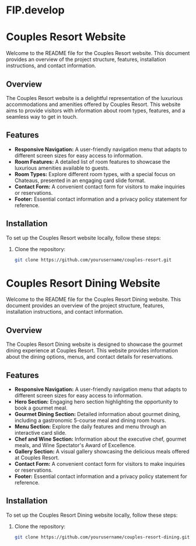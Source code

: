 # FIP.develop
# Couples Resort Website

Welcome to the README file for the Couples Resort website. This document provides an overview of the project structure, features, installation instructions, and contact information.

## Overview

The Couples Resort website is a delightful representation of the luxurious accommodations and amenities offered by Couples Resort. This website aims to provide visitors with information about room types, features, and a seamless way to get in touch.

## Features

- **Responsive Navigation:** A user-friendly navigation menu that adapts to different screen sizes for easy access to information.
- **Room Features:** A detailed list of room features to showcase the luxurious amenities available to guests.
- **Room Types:** Explore different room types, with a special focus on Chateaus, presented in an engaging card slide format.
- **Contact Form:** A convenient contact form for visitors to make inquiries or reservations.
- **Footer:** Essential contact information and a privacy policy statement for reference.

## Installation

To set up the Couples Resort website locally, follow these steps:

1. Clone the repository:

   ```bash
   git clone https://github.com/yourusername/couples-resort.git


# Couples Resort Dining Website

Welcome to the README file for the Couples Resort Dining website. This document provides an overview of the project structure, features, installation instructions, and contact information.

## Overview

The Couples Resort Dining website is designed to showcase the gourmet dining experience at Couples Resort. This website provides information about the dining options, menus, and contact details for reservations.

## Features

- **Responsive Navigation:** A user-friendly navigation menu that adapts to different screen sizes for easy access to information.
- **Hero Section:** Engaging hero section highlighting the opportunity to book a gourmet meal.
- **Gourmet Dining Section:** Detailed information about gourmet dining, including a gastronomic 5-course meal and dining room hours.
- **Menu Section:** Explore the daily features and menu through an interactive card slide.
- **Chef and Wine Section:** Information about the executive chef, gourmet meals, and Wine Spectator's Award of Excellence.
- **Gallery Section:** A visual gallery showcasing the delicious meals offered at Couples Resort.
- **Contact Form:** A convenient contact form for visitors to make inquiries or reservations.
- **Footer:** Essential contact information and a privacy policy statement for reference.

## Installation

To set up the Couples Resort Dining website locally, follow these steps:

1. Clone the repository:

   ```bash
   git clone https://github.com/yourusername/couples-resort-dining.git
